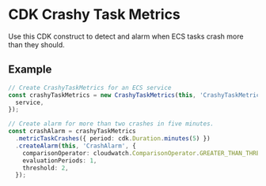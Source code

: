 # CDK Crashy Task Metrics

Use this CDK construct to detect and alarm when ECS tasks crash more than they
should.

## Example

```ts
// Create CrashyTaskMetrics for an ECS service
const crashyTaskMetrics = new CrashyTaskMetrics(this, 'CrashyTaskMetrics', {
  service,
});

// Create alarm for more than two crashes in five minutes.
const crashAlarm = crashyTaskMetrics
  .metricTaskCrashes({ period: cdk.Duration.minutes(5) })
  .createAlarm(this, 'CrashAlarm', {
    comparisonOperator: cloudwatch.ComparisonOperator.GREATER_THAN_THRESHOLD,
    evaluationPeriods: 1,
    threshold: 2,
  });
```